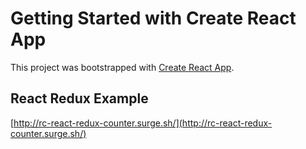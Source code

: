 # Getting Started with Create React App

This project was bootstrapped with [Create React App](https://github.com/facebook/create-react-app).

## React Redux Example

[http://rc-react-redux-counter.surge.sh/](http://rc-react-redux-counter.surge.sh/)
